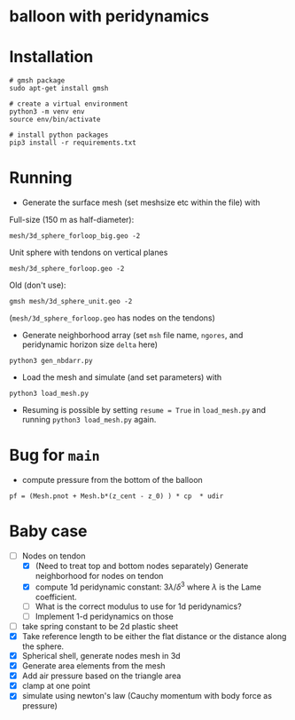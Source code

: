 # balloon with peridynamics

# Installation
```
# gmsh package
sudo apt-get install gmsh

# create a virtual environment
python3 -m venv env
source env/bin/activate

# install python packages
pip3 install -r requirements.txt
```

# Running

- Generate the surface mesh (set meshsize etc within the file) with

Full-size (150 m as half-diameter):
```
mesh/3d_sphere_forloop_big.geo -2 
```

Unit sphere with tendons on vertical planes
```
mesh/3d_sphere_forloop.geo -2
```

Old (don't use):
```
gmsh mesh/3d_sphere_unit.geo -2
```
(`mesh/3d_sphere_forloop.geo` has nodes on the tendons)

- Generate neighborhood array (set `msh` file name, `ngores`, and peridynamic horizon size `delta` here)
```
python3 gen_nbdarr.py
```
* Load the mesh and simulate (and set parameters) with 
```
python3 load_mesh.py
```
- Resuming is possible by setting `resume = True` in `load_mesh.py` and running `python3 load_mesh.py` again.

# Bug for `main`
- compute pressure from the bottom of the balloon

```
pf = (Mesh.pnot + Mesh.b*(z_cent - z_0) ) * cp  * udir
```

# Baby case
- [ ] Nodes on tendon
	- [x] (Need to treat top and bottom nodes separately) Generate neighborhood for nodes on tendon
	- [x] compute 1d peridynamic constant: $3 \lambda/ \delta^3$ where $\lambda$ is the Lame coefficient.
	- [ ] What is the correct modulus to use for 1d peridynamics?
	- [ ] Implement 1-d peridynamics on those
- [ ] take spring constant to be 2d plastic sheet
- [x] Take reference length to be either the flat distance or the distance along the sphere.
- [x] Spherical shell, generate nodes mesh in 3d
- [x] Generate area elements from the mesh
- [x] Add air pressure based on the triangle area
- [x] clamp at one point
- [x] simulate using newton's law (Cauchy momentum with body force as pressure) 
